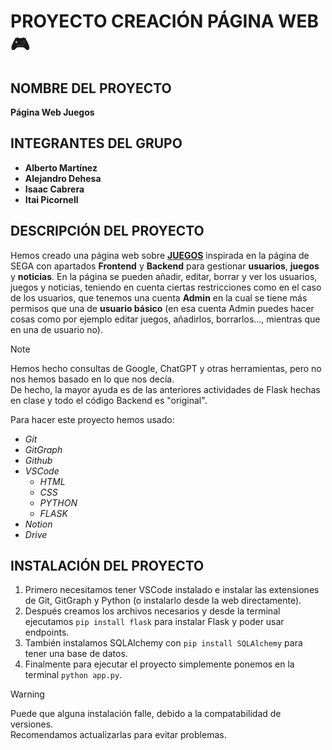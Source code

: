 # PROYECTO CREACIÓN PÁGINA WEB 🎮
## NOMBRE DEL PROYECTO
**Página Web Juegos**
## INTEGRANTES DEL GRUPO
- **Alberto Martínez**
- **Alejandro Dehesa**
- **Isaac Cabrera**
- **Itai Picornell**  
## DESCRIPCIÓN DEL PROYECTO
Hemos creado una página web sobre <ins>**JUEGOS**</ins> inspirada en la página de SEGA con apartados **Frontend** y **Backend** para gestionar **usuarios**, **juegos** y **noticias**. En la página se pueden añadir, editar, borrar y ver los usuarios, juegos y noticias, teniendo en cuenta ciertas restricciones como en el caso de los usuarios, que tenemos una cuenta **Admin** en la cual se tiene más permisos que una de **usuario básico** (en esa cuenta Admin puedes hacer cosas como por ejemplo editar juegos, añadirlos, borrarlos..., mientras que en una de usuario no).

> [!NOTE]
> Hemos hecho consultas de Google, ChatGPT y otras herramientas, pero no nos hemos basado en lo que nos decía.  
> De hecho, la mayor ayuda es de las anteriores actividades de Flask hechas en clase y todo el código Backend es "original".

Para hacer este proyecto hemos usado:  
- *Git*  
- *GitGraph*  
- *Github*
- *VSCode*
  - *HTML*
  - *CSS*
  - *PYTHON*
  - *FLASK*
- *Notion*
- *Drive*  
## INSTALACIÓN DEL PROYECTO
1. Primero necesitamos tener VSCode instalado e instalar las extensiones de Git, GitGraph y Python (o instalarlo desde la web directamente).
2. Después creamos los archivos necesarios y desde la terminal ejecutamos `pip install flask` para instalar Flask y poder usar endpoints.
3. También instalamos SQLAlchemy con `pip install SQLAlchemy` para tener una base de datos.
4. Finalmente para ejecutar el proyecto simplemente ponemos en la terminal `python app.py`.  
> [!WARNING]
> Puede que alguna instalación falle, debido a la compatabilidad de versiones.  
> Recomendamos actualizarlas para evitar problemas.
